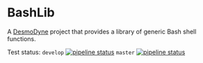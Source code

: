 # BashLib

A [DesmoDyne](https://www.desmodyne.com) project that provides a library of generic Bash shell functions.

Test status: `develop` [![pipeline status](https://gitlab.com/DesmoDyne/Tools/bashlib/badges/develop/pipeline.svg)](https://gitlab.com/DesmoDyne/Tools/bashlib/commits/develop) `master` [![pipeline status](https://gitlab.com/DesmoDyne/Tools/bashlib/badges/master/pipeline.svg)](https://gitlab.com/DesmoDyne/Tools/bashlib/commits/master)
